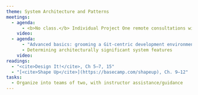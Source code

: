 ```yaml
---
theme: System Architecture and Patterns
meetings:
  - agenda:
      - <b>No class.</b> Individual Project One remote consultations with instructor.
    video:
  - agenda:
      - "Advanced basics: grooming a Git-centric development environment"
      - Determining architecturally significant system features
    video:
readings:
  - "<cite>Design It!</cite>, Ch 5–7, 15"
  - "[<cite>Shape Up</cite>](https://basecamp.com/shapeup), Ch. 9–12"
tasks:
  - Organize into teams of two, with instructor assistance/guidance
---
```

